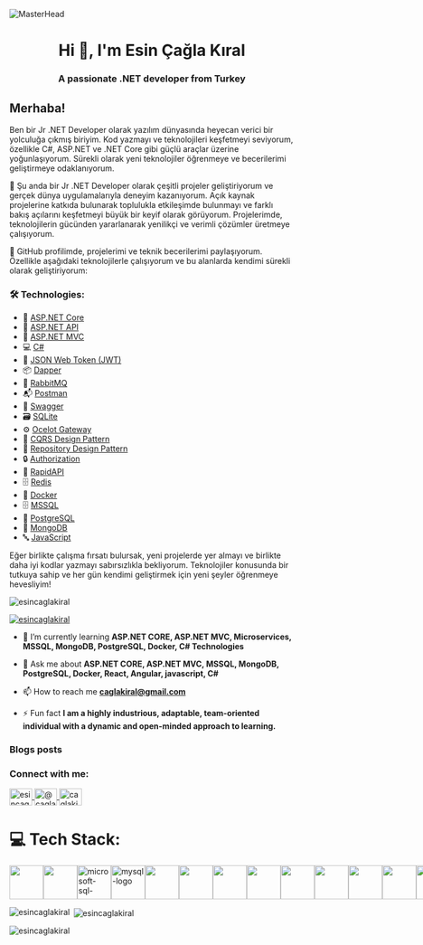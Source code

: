 ![MasterHead](https://miro.medium.com/v2/resize:fit:825/0*jZBSbWmvl6IF-YPW.png)

<h1 align="center">Hi 👋, I'm Esin Çağla Kıral</h1>
<h3 align="center">A passionate .NET developer from Turkey</h3>

## Merhaba!

Ben bir Jr .NET Developer olarak yazılım dünyasında heyecan verici bir yolculuğa çıkmış biriyim. Kod yazmayı ve teknolojileri keşfetmeyi seviyorum, özellikle C#, ASP.NET ve .NET Core gibi güçlü araçlar üzerine yoğunlaşıyorum. Sürekli olarak yeni teknolojiler öğrenmeye ve becerilerimi geliştirmeye odaklanıyorum.

💼 Şu anda bir Jr .NET Developer olarak çeşitli projeler geliştiriyorum ve gerçek dünya uygulamalarıyla deneyim kazanıyorum. Açık kaynak projelerine katkıda bulunarak toplulukla etkileşimde bulunmayı ve farklı bakış açılarını keşfetmeyi büyük bir keyif olarak görüyorum. Projelerimde, teknolojilerin gücünden yararlanarak yenilikçi ve verimli çözümler üretmeye çalışıyorum.

🚀 GitHub profilimde, projelerimi ve teknik becerilerimi paylaşıyorum. Özellikle aşağıdaki teknolojilerle çalışıyorum ve bu alanlarda kendimi sürekli olarak geliştiriyorum:

### 🛠️ Technologies:
- 🔵 [ASP.NET Core](https://docs.microsoft.com/en-us/aspnet/core/)
- 🔗 [ASP.NET API](https://docs.microsoft.com/en-us/aspnet/core/web-api/)
- 🔧 [ASP.NET MVC](https://docs.microsoft.com/en-us/aspnet/mvc/)
- 💻 [C#](https://docs.microsoft.com/en-us/dotnet/csharp/)
- 🔑 [JSON Web Token (JWT)](https://jwt.io/)
- 📦 [Dapper](https://dapper-tutorial.net/)
- 🐇 [RabbitMQ](https://www.rabbitmq.com/)
- 📬 [Postman](https://www.getpostman.com/)
- 📜 [Swagger](https://swagger.io/)
- 🗃️ [SQLite](https://www.sqlite.org/)
- ⚙️ [Ocelot Gateway](https://ocelot.readthedocs.io/en/latest/)
- 🔄 [CQRS Design Pattern](https://www.dotnettricks.com/learn/designpatterns/cqrs-design-pattern-dotnet)
- 📂 [Repository Design Pattern](https://martinfowler.com/eaaCatalog/repository.html)
- 🔒 [Authorization](https://docs.microsoft.com/en-us/aspnet/core/security/authorization/secure-data)
- 🔗 [RapidAPI](https://rapidapi.com/)
- 🗄️ [Redis](https://redis.io/)
- 🐳 [Docker](https://www.docker.com/)
- 🗄️ [MSSQL](https://www.microsoft.com/en-us/sql-server)
- 🐘 [PostgreSQL](https://www.postgresql.org/)
- 🍃 [MongoDB](https://www.mongodb.com/)
- 🔤 [JavaScript](https://developer.mozilla.org/en-US/docs/Web/JavaScript)

Eğer birlikte çalışma fırsatı bulursak, yeni projelerde yer almayı ve birlikte daha iyi kodlar yazmayı sabırsızlıkla bekliyorum. Teknolojiler konusunda bir tutkuya sahip ve her gün kendimi geliştirmek için yeni şeyler öğrenmeye hevesliyim!



<p align="left"> 
  <img src="https://komarev.com/ghpvc/?username=esincaglakiral&label=Profile%20views&color=0e75b6&style=flat" alt="esincaglakiral" /> 
</p>

<p align="left"> 
  <a href="https://github.com/ryo-ma/github-profile-trophy">
    <img src="https://github-profile-trophy.vercel.app/?username=esincaglakiral" alt="esincaglakiral" />
  </a> 
</p>

- 🌱 I’m currently learning **ASP.NET CORE, ASP.NET MVC, Microservices, MSSQL, MongoDB, PostgreSQL, Docker, C# Technologies**

- 💬 Ask me about **ASP.NET CORE, ASP.NET MVC, MSSQL, MongoDB, PostgreSQL, Docker, React, Angular, javascript, C#**

- 📫 How to reach me **caglakiral@gmail.com**

- ⚡ Fun fact **I am a highly industrious, adaptable, team-oriented individual with a dynamic and open-minded approach to learning.**

### Blogs posts
<!-- BLOG-POST-LIST:START -->
<!-- BLOG-POST-LIST:END -->

<h3 align="left">Connect with me:</h3>
<p align="left">

  <a href="https://linkedin.com/in/esincaglakiral" target="blank">
    <img align="center" src="https://raw.githubusercontent.com/rahuldkjain/github-profile-readme-generator/master/src/images/icons/Social/linked-in-alt.svg" alt="esincaglakiral" height="30" width="40" />
  </a>
  <a href="https://medium.com/@caglakiral" target="blank">
    <img align="center" src="https://raw.githubusercontent.com/rahuldkjain/github-profile-readme-generator/master/src/images/icons/Social/medium.svg" alt="@caglakiral" height="30" width="40" />
  </a>
  <a href="https://www.hackerrank.com/caglakiral" target="blank">
    <img align="center" src="https://raw.githubusercontent.com/rahuldkjain/github-profile-readme-generator/master/src/images/icons/Social/hackerrank.svg" alt="caglakiral" height="30" width="40" />
  </a>
</p>

# 💻 Tech Stack:
<div style="display: flex; gap: 10;">
  <a href="https://learn.microsoft.com/en-us/dotnet/csharp/" >
    <img src="https://cdn.worldvectorlogo.com/logos/c--4.svg" width="60" height="60">
  </a>

<a href="https://learn.microsoft.com/en-us/dotnet/">
   <img src="https://upload.wikimedia.org/wikipedia/commons/e/ee/.NET_Core_Logo.svg" width="60" height="60">
</a>
<a href="https://www.microsoft.com/tr-tr/sql-server/sql-server-2022">
<img width="60" height="60" src="https://img.icons8.com/color/48/microsoft-sql-server.png" alt="microsoft-sql-server"/>
</a>
<a href="https://www.mysql.com/">
 <img width="60" height="60" src="https://img.icons8.com/color/48/mysql-logo.png" alt="mysql-logo"/>
</a>
<a href="https://www.postgresql.org/">
  <img src="https://www.svgrepo.com/show/439268/postgresql.svg" width="60" height="60">
</a>
<a href="https://www.mongodb.com/">
   <img src="https://www.svgrepo.com/show/373845/mongo.svg" width="60" height="60">
</a>
 <a href="https://html.com/">
   <img src="https://www.svgrepo.com/show/452228/html-5.svg" width="60" height="60">
 </a>
<a href="https://www.nuget.org/packages/Dapper">
  <img src="https://api.nuget.org/v3-flatcontainer/dapper/2.1.35/icon" width="60" height="60">
</a>
<a href="https://www.docker.com/">
 <img src="https://github.com/user-attachments/assets/56d058bf-3539-4515-9626-96edd4b5080e" width="60" height="60">
</a>
<a href="https://jwt.io/">
 <img src="https://github.com/user-attachments/assets/2f1b2277-4b29-4803-9bc5-34da03575068" width="60" height="60">
</a>
<a href="https://www.rabbitmq.com/">
 <img src="https://github.com/user-attachments/assets/ec4148f6-089b-43a5-a5ac-90a97b570017" width="60" height="60">
</a>
<a href="https://redis.io/">
 <img src="https://github.com/user-attachments/assets/5c4c40d2-a155-4dbf-89b8-bb93ce821e74" width="60" height="60">
</a>
<a href="https://azure.microsoft.com/">
  <img src="https://www.svgrepo.com/show/448271/azure-devops.svg" width="60" height="60">
</a>
<a href="https://github.com/SignalR/SignalR">
  <img src="https://camo.githubusercontent.com/7756f4d96fbae10fad3ffb32fe76b870f037f5d3c77050786ff2d70b7c25d26c/68747470733a2f2f646f63732e6d6963726f736f66742e636f6d2f73762d73652f617a7572652f6d656469612f696e6465782f617a7572652d7369676e616c722e737667" width="60" height="60">
</a>
<a href="https://git-scm.com/">
  <img src="https://www.svgrepo.com/show/452210/git.svg" width="60" height="60">
</a>
<a href="https://www.postman.com/">
  <img src="https://www.svgrepo.com/show/354202/postman-icon.svg" width="60" height="60">
</a>

</div>






<p><img align="left" src="https://github-readme-stats.vercel.app/api/top-langs?username=esincaglakiral&show_icons=true&locale=en&layout=compact" alt="esincaglakiral" /></p>

<p>&nbsp;<img align="center" src="https://github-readme-stats.vercel.app/api?username=esincaglakiral&show_icons=true&locale=en" alt="esincaglakiral" /></p>

<p><img align="center" src="https://github-readme-streak-stats.herokuapp.com/?user=esincaglakiral&" alt="esincaglakiral" /></p>
